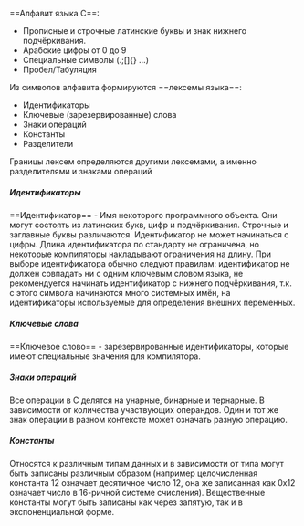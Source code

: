 ==Алфавит языка C==:
- Прописные и строчные латинские буквы и знак нижнего подчёркивания.
- Арабские цифры от 0 до 9
- Специальные символы (.;[]{} …)
- Пробел/Табуляция

Из символов алфавита формируются ==лексемы языка==:
- Идентификаторы
- Ключевые (зарезервированные) слова
- Знаки операций
- Константы
- Разделители

Границы лексем определяются другими лексемами, а именно разделителями и знаками операций

##### Идентификаторы

==Идентификатор== - Имя некоторого программного объекта. Они могут состоять из латинских букв, цифр и подчёркивания. Строчные и заглавные буквы различаются. Идентификатор не может начинаться с цифры. Длина идентификатора по стандарту не ограничена, но некоторые компиляторы накладывают ограничения на длину. При выборе идентификатора обычно следуют правилам: идентификатор не должен совпадать ни с одним ключевым словом языка, не рекомендуется начинать идентификатор с нижнего подчёркивания, т.к. с этого символа начинаются много системных имён, на идентификаторы используемые для определения внешних переменных.

##### Ключевые слова

==Ключевое слово== - зарезервированные идентификаторы, которые имеют специальные значения для компилятора.

##### Знаки операций

Все операции в C делятся на унарные, бинарные и тернарные. В зависимости от количества участвующих операндов. Один и тот же знак операции в разном контексте может означать разную операцию.

##### Константы

Относятся к различным типам данных и в зависимости от типа могут быть записаны различным образом (например целочисленная константа 12 означает десятичное число 12, она же записанная как 0x12 означает число в 16-ричной системе счисления). Вещественные константы могут быть записаны как через запятую, так и в экспоненциальной форме.